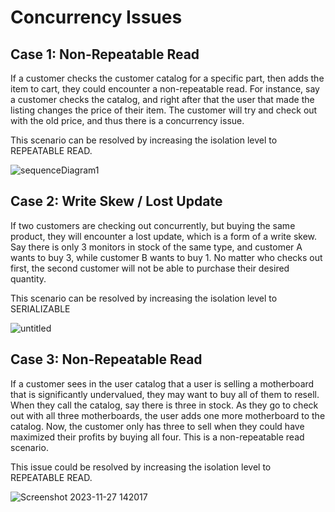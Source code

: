 # Concurrency Issues


## Case 1: Non-Repeatable Read

If a customer checks the customer catalog for a specific part, then adds the item to cart, they could encounter a non-repeatable read. For instance, say a customer checks the catalog, and right after that the user that made the listing changes the price of their item. The customer will try and check out with the old price, and thus there is a concurrency issue.

This scenario can be resolved by increasing the isolation level to REPEATABLE READ.

![sequenceDiagram1](https://hackmd.io/_uploads/BJsizqMBT.png)

## Case 2: Write Skew / Lost Update

If two customers are checking out concurrently, but buying the same product, they will encounter a lost update, which is a form of a write skew. Say there is only 3 monitors in stock of the same type, and customer A wants to buy 3, while customer B wants to buy 1. No matter who checks out first, the second customer will not be able to purchase their desired quantity. 

This scenario can be resolved by increasing the isolation level to SERIALIZABLE

![untitled](https://hackmd.io/_uploads/SyKoWkEST.png)


## Case 3: Non-Repeatable Read

If a customer sees in the user catalog that a user is selling a motherboard that is significantly undervalued, they may want to buy all of them to resell. When they call the catalog, say there is three in stock. As they go to check out with all three motherboards, the user adds one more motherboard to the catalog. Now, the customer only has three to sell when they could have maximized their profits by buying all four. This is a non-repeatable read scenario.

This issue could be resolved by increasing the isolation level to REPEATABLE READ.

![Screenshot 2023-11-27 142017](https://hackmd.io/_uploads/r1HxPczSa.png)




